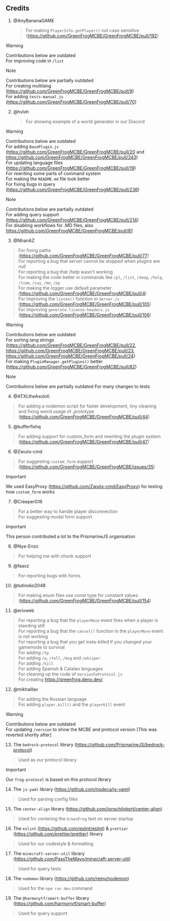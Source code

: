 ## Credits

1. @AnyBananaGAME
   > For making `PlayerInfo.getPlayer()` not case sensitive (https://github.com/GreenFrogMCBE/GreenFrogMCBE/pull/192)

> [!WARNING]
> Contributions below are outdated <br>
> For improving code in `/list` <br>

> [!NOTE]
> Contributions below are partially outdated <br>
> For creating multilang (https://github.com/GreenFrogMCBE/GreenFrogMCBE/pull/9) <br>
> For adding `tests-manual.js` (https://github.com/GreenFrogMCBE/GreenFrogMCBE/pull/70) <br>

2. @hvlxh
   > For showing example of a world generator in our Discord <br>

> [!WARNING]
> Contributions below are outdated <br>
> For adding `BasePlugin.js` (https://github.com/GreenFrogMCBE/GreenFrogMCBE/pull/20 and https://github.com/GreenFrogMCBE/GreenFrogMCBE/pull/243) <br>
> For updating language files (https://github.com/GreenFrogMCBE/GreenFrogMCBE/pull/19) <br>
> For rewriting some parts of command system <br>
> For making the `README.md` file look better <br>
> For fixing bugs in query (https://github.com/GreenFrogMCBE/GreenFrogMCBE/pull/236) <br>

> [!NOTE]
> Contributions below are partially outdated <br>
> For adding query support (https://github.com/GreenFrogMCBE/GreenFrogMCBE/pull/214) <br>
> For disabling workflows for .MD files, also https://github.com/GreenFrogMCBE/GreenFrogMCBE/pull/81 <br>

3. @NhanAZ

> For fixing paths (https://github.com/GreenFrogMCBE/GreenFrogMCBE/pull/77) <br>
> For reporting a bug that server cannot be stopped when plugins are null <br>
> For reporting a bug that /help wasn't working <br>
> For making the code better in commands like `/pl`, `/list`, `/deop`, `/help`, `/time`, `/say`, `/me`, `/op` <br>
> For making the logger use default parameter (https://github.com/GreenFrogMCBE/GreenFrogMCBE/pull/4) <br>
> For improving the `listen()` function in `Server.js` (https://github.com/GreenFrogMCBE/GreenFrogMCBE/pull/105) <br>
> For improving `generate-license-headers.js` (https://github.com/GreenFrogMCBE/GreenFrogMCBE/pull/106) <br>

> [!WARNING]
> Contributions below are outdated <br>
> For sorting lang strings (https://github.com/GreenFrogMCBE/GreenFrogMCBE/pull/22, https://github.com/GreenFrogMCBE/GreenFrogMCBE/pull/23, https://github.com/GreenFrogMCBE/GreenFrogMCBE/pull/24) <br>
> For making `PluginManager.getPlugins()` better (https://github.com/GreenFrogMCBE/GreenFrogMCBE/pull/82) <br>

> [!NOTE]
> Contributions below are partially outdated
> For many changes to tests <br>

4. @ATXLtheAxolotl

> For adding a nodemon script for faster development, tiny cleaning and fixing weird usage of .prototype (https://github.com/GreenFrogMCBE/GreenFrogMCBE/pull/44)

5. @bufferfishq

> For adding support for custom_form and rewriting the plugin system (https://github.com/GreenFrogMCBE/GreenFrogMCBE/pull/47) <br>

6. @Zwuiix-cmd

> For suggesting `custom_form` support (https://github.com/GreenFrogMCBE/GreenFrogMCBE/issues/35) <br>

> [!IMPORTANT]
> We used EasyProxy (https://github.com/Zwuiix-cmd/EasyProxy) for testing how `custom_form` works

7. @CreeperG16

> For a better way to handle player disconnection <br>
> For suggesting modal form support

> [!IMPORTANT]
> This person contributed a lot to the PrismarineJS organisation

8. @Nya-Enzo

> For helping me with chunk support

9. @faaxz

> For reporting bugs with forms

10. @tutinoko2048

> For making enum files use const type for constant values (https://github.com/GreenFrogMCBE/GreenFrogMCBE/pull/154)

11. @erixweb

> For reporting a bug that the `playerMove` event fires when a player is standing still <br>
> For reporting a bug that the `cancel()` function in the `playerMove` event is not working <br>
> For reporting a bug that you get insta-killed if you changed your gamemode to survival <br>
> For adding `/tp` <br>
> For adding `/w`, `/tell`, `/msg` and `/whisper` <br>
> For adding `/kill` <br>
> For adding Spanish & Catalan languages <br>
> For cleaning up the code of `VersionToProtocol.js` <br>
> For creating https://greenfrog.deno.dev/

12. @mikhaillav

> For adding the Russian language <br>
> For adding `player.kill()` and the `playerKill` event

> [!WARNING]
> Contributions below are outdated <br>
> For updating `/version` to show the MCBE and protocol version [This was reverted shortly after]

13. The `bedrock-protocol` library (https://github.com/PrismarineJS/bedrock-protocol)

> Used as our protocol library

> [!IMPORTANT]
> Our `frog-protocol` is based on this protocol library

14. The `js-yaml` library (https://github.com/nodeca/js-yaml)

> Used for parsing config files

15. The `center-align` library (https://github.com/jonschlinkert/center-align)

> Used for centering the `GreenFrog` text on server startup

16. The `eslint` (https://github.com/eslint/eslint) & `prettier` (https://github.com/prettier/prettier) library

> Used for our codestyle & formatting

17. The `minecraft-server-util` library (https://github.com/PassTheMayo/minecraft-server-util)

> Used for query tests

18. The `nodemon` library (https://github.com/remy/nodemon)

> Used for the `npm run dev` command

19. The `@harmonytf/smart-buffer` library (https://github.com/harmonytf/smart-buffer)

> Used for query support
